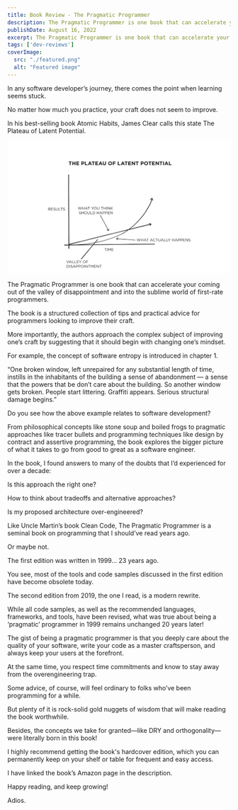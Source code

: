 ```yaml
---
title: Book Review - The Pragmatic Programmer
description: The Pragmatic Programmer is one book that can accelerate your coming out of the valley of disappointment and into the sublime world of first-rate programmers.
publishDate: August 16, 2022
excerpt: The Pragmatic Programmer is one book that can accelerate your coming out of the valley of disappointment and into the sublime world of first-rate programmers.
tags: ['dev-reviews']
coverImage:
  src: "./featured.png"
  alt: "Featured image"
---
```


In any software developer’s journey, there comes the point when learning seems stuck.

No matter how much you practice, your craft does not seem to improve.

In his best-selling book Atomic Habits, James Clear calls this state The Plateau of Latent Potential.

![Plateau of Latent Potential](./plateau-latent-potential.png)

The Pragmatic Programmer is one book that can accelerate your coming out of the valley of disappointment and into the sublime world of first-rate programmers.

The book is a structured collection of tips and practical advice for programmers looking to improve their craft.

More importantly, the authors approach the complex subject of improving one’s craft by suggesting that it should begin with changing one’s mindset.

For example, the concept of software entropy is introduced in chapter 1.

“One broken window, left unrepaired for any substantial length of time, instills in the inhabitants of the building a sense of abandonment — a sense that the powers that be don’t care about the building. So another window gets broken. People start littering. Graffiti appears. Serious structural damage begins.”

Do you see how the above example relates to software development?

From philosophical concepts like stone soup and boiled frogs to pragmatic approaches like tracer bullets and programming techniques like design by contract and assertive programming, the book explores the bigger picture of what it takes to go from good to great as a software engineer.

In the book, I found answers to many of the doubts that I’d experienced for over a decade:

Is this approach the right one?

How to think about tradeoffs and alternative approaches?

Is my proposed architecture over-engineered?

Like Uncle Martin’s book Clean Code, The Pragmatic Programmer is a seminal book on programming that I should’ve read years ago.

Or maybe not.

The first edition was written in 1999… 23 years ago.

You see, most of the tools and code samples discussed in the first edition have become obsolete today.

The second edition from 2019, the one I read, is a modern rewrite.

While all code samples, as well as the recommended languages, frameworks, and tools, have been revised, what was true about being a ‘pragmatic’ programmer in 1999 remains unchanged 20 years later!

The gist of being a pragmatic programmer is that you deeply care about the quality of your software, write your code as a master craftsperson, and always keep your users at the forefront.

At the same time, you respect time commitments and know to stay away from the overengineering trap.

Some advice, of course, will feel ordinary to folks who’ve been programming for a while.

But plenty of it is rock-solid gold nuggets of wisdom that will make reading the book worthwhile.

Besides, the concepts we take for granted—like DRY and orthogonality—were literally born in this book!

I highly recommend getting the book's hardcover edition, which you can permanently keep on your shelf or table for frequent and easy access.

I have linked the book’s Amazon page in the description.

Happy reading, and keep growing!

Adios.